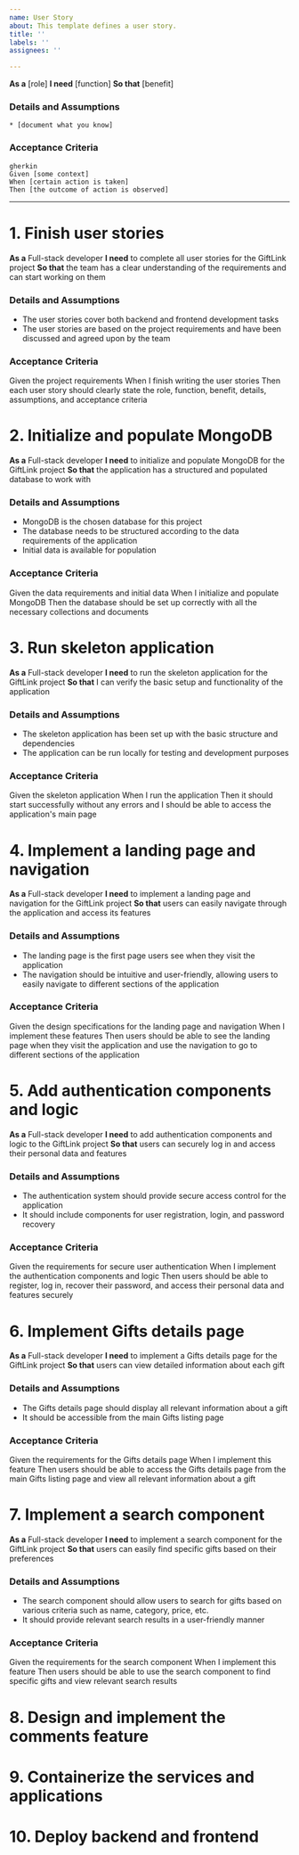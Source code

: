 ```yaml
---
name: User Story
about: This template defines a user story.
title: ''
labels: ''
assignees: ''

---
```


**As a** [role]
**I need** [function]
**So that** [benefit]
### Details and Assumptions
    * [document what you know]
### Acceptance Criteria
    gherkin
    Given [some context]
    When [certain action is taken]
    Then [the outcome of action is observed]

----

# 1. Finish user stories
**As a** Full-stack developer
**I need** to complete all user stories for the GiftLink project
**So that** the team has a clear understanding of the requirements and can start working on them

### Details and Assumptions
* The user stories cover both backend and frontend development tasks
* The user stories are based on the project requirements and have been discussed and agreed upon by the team

### Acceptance Criteria
Given the project requirements
When I finish writing the user stories
Then each user story should clearly state the role, function, benefit, details, assumptions, and acceptance criteria

# 2. Initialize and populate MongoDB

**As a** Full-stack developer
**I need** to initialize and populate MongoDB for the GiftLink project
**So that** the application has a structured and populated database to work with

### Details and Assumptions
* MongoDB is the chosen database for this project
* The database needs to be structured according to the data requirements of the application
* Initial data is available for population

### Acceptance Criteria
Given the data requirements and initial data
When I initialize and populate MongoDB
Then the database should be set up correctly with all the necessary collections and documents

# 3. Run skeleton application

**As a** Full-stack developer
**I need** to run the skeleton application for the GiftLink project
**So that** I can verify the basic setup and functionality of the application

### Details and Assumptions
* The skeleton application has been set up with the basic structure and dependencies
* The application can be run locally for testing and development purposes

### Acceptance Criteria
Given the skeleton application
When I run the application
Then it should start successfully without any errors and I should be able to access the application's main page

# 4. Implement a landing page and navigation

**As a** Full-stack developer
**I need** to implement a landing page and navigation for the GiftLink project
**So that** users can easily navigate through the application and access its features

### Details and Assumptions
* The landing page is the first page users see when they visit the application
* The navigation should be intuitive and user-friendly, allowing users to easily navigate to different sections of the application

### Acceptance Criteria
Given the design specifications for the landing page and navigation
When I implement these features
Then users should be able to see the landing page when they visit the application and use the navigation to go to different sections of the application

# 5. Add authentication components and logic

**As a** Full-stack developer
**I need** to add authentication components and logic to the GiftLink project
**So that** users can securely log in and access their personal data and features

### Details and Assumptions
* The authentication system should provide secure access control for the application
* It should include components for user registration, login, and password recovery

### Acceptance Criteria
Given the requirements for secure user authentication
When I implement the authentication components and logic
Then users should be able to register, log in, recover their password, and access their personal data and features securely


# 6. Implement Gifts details page

**As a** Full-stack developer
**I need** to implement a Gifts details page for the GiftLink project
**So that** users can view detailed information about each gift

### Details and Assumptions
* The Gifts details page should display all relevant information about a gift
* It should be accessible from the main Gifts listing page

### Acceptance Criteria
Given the requirements for the Gifts details page
When I implement this feature
Then users should be able to access the Gifts details page from the main Gifts listing page and view all relevant information about a gift

# 7. Implement a search component

**As a** Full-stack developer
**I need** to implement a search component for the GiftLink project
**So that** users can easily find specific gifts based on their preferences

### Details and Assumptions
* The search component should allow users to search for gifts based on various criteria such as name, category, price, etc.
* It should provide relevant search results in a user-friendly manner

### Acceptance Criteria
Given the requirements for the search component
When I implement this feature
Then users should be able to use the search component to find specific gifts and view relevant search results


# 8. Design and implement the comments feature

# 9. Containerize the services and applications

# 10. Deploy backend and frontend


